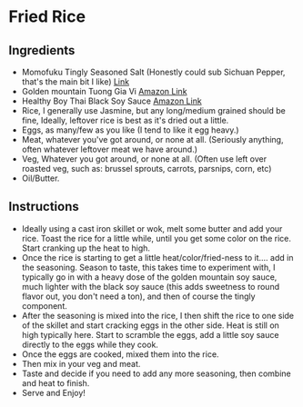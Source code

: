 # Fried Rice

## Ingredients
* Momofuku Tingly Seasoned Salt (Honestly could sub Sichuan Pepper, that's the main bit I like) [Link](https://shop.momofuku.com/products/tingly-seasoned-salt)
* Golden mountain Tuong Gia Vi [Amazon Link](https://www.amazon.com/dp/B0CQ34CQ26)
* Healthy Boy Thai Black Soy Sauce [Amazon Link](https://www.amazon.com/dp/B089RQQD2Z)
* Rice, I generally use Jasmine, but any long/medium grained should be fine, Ideally, leftover rice is best as it's dried out a little.
* Eggs, as many/few as you like (I tend to like it egg heavy.)
* Meat, whatever you've got around, or none at all. (Seriously anything, often whatever leftover meat we have around.)
* Veg, Whatever you got around, or none at all.  (Often use left over roasted veg, such as: brussel sprouts, carrots, parsnips, corn, etc)
* Oil/Butter.


## Instructions

*  Ideally using a cast iron skillet or wok, melt some butter and add your rice.  Toast the rice for a little while, until you get some color on the rice.  Start cranking up the heat to high.
* Once the rice is starting to get a little heat/color/fried-ness to it.... add in the seasoning.  Season to taste, this takes time to experiment with, I typically go in with a heavy dose of the golden mountain soy sauce, much lighter with the black soy sauce (this adds sweetness to round flavor out, you don't need a ton), and then of course the tingly component.
* After the seasoning is mixed into the rice, I then shift the rice to one side of the skillet and start cracking eggs in the other side.  Heat is still on high typically here.  Start to scramble the eggs, add a little soy sauce directly to the eggs while they cook.
* Once the eggs are cooked, mixed them into the rice.
* Then mix in your veg and meat.
* Taste and decide if you need to add any more seasoning, then combine and heat to finish.
* Serve and Enjoy!

